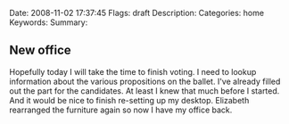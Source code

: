 Date: 2008-11-02 17:37:45
Flags: draft
Description:
Categories: home
Keywords:
Summary:

## New office

Hopefully today I will take the time to finish voting.  I need to lookup information about the various propositions on the ballet.  I've already filled out the part for the candidates.  At least I knew that much before I started.  And it would be nice to finish re-setting up my desktop.  Elizabeth rearranged the furniture again so now I have my office back.

<img src="http://jjasonclark.files.wordpress.com/2008/11/110308-0137-workishell1.jpg" alt="" />
